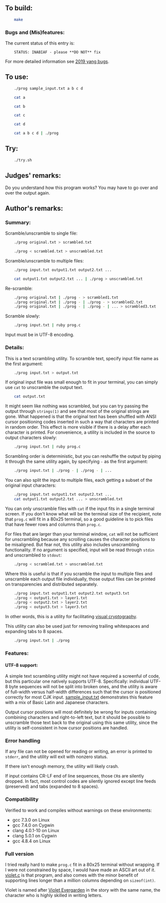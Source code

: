 ## To build:

```sh
    make
```


### Bugs and (Mis)features:

The current status of this entry is:

```
    STATUS: INABIAF - please **DO NOT** fix
```

For more detailed information see [2019 yang bugs](../../bugs.html#2019_yang).


## To use:

```sh
    ./prog sample_input.txt a b c d

    cat a

    cat b

    cat c

    cat d

    cat a b c d | ./prog
```


## Try:

```sh
    ./try.sh
```


## Judges' remarks:

Do you understand how this program works?  You may have to go over and over the
output again.


## Author's remarks:

### Summary:

Scramble/unscramble to single file:

```sh
    ./prog original.txt > scrambled.txt

    ./prog < scrambled.txt > unscrambled.txt
```

Scramble/unscramble to multiple files:

```sh
    ./prog input.txt output1.txt output2.txt ...

    cat output1.txt output2.txt ... | ./prog > unscrambled.txt
```

Re-scramble:

```sh
    ./prog original.txt | ./prog - > scrambled1.txt
    ./prog original.txt | ./prog - | ./prog - > scrambled2.txt
    ./prog original.txt | ./prog - | ./prog - | ... > scrambled3.txt
```

Scramble slowly:

```sh
    ./prog input.txt | ruby prog.c
```

Input must be in UTF-8 encoding.

### Details:

This is a text scrambling utility.  To scramble text, specify input file name as
the first argument:

```sh
    ./prog input.txt > output.txt
```

If original input file was small enough to fit in your terminal, you
can simply use `cat` to unscramble the output text.

```sh
    cat output.txt
```

It might seem like nothing was scrambled, but you can try passing the output
through `strings(1)` and see that most of the original strings are gone.  What
happened is that the original text has been shuffled with ANSI cursor
positioning codes inserted in such a way that characters are printed in random
order.  This effect is more visible if there is a delay after each character is
printed.  For convenience, a utility is included in the source to output
characters slowly:

```sh
    ./prog input.txt | ruby prog.c
```

Scrambling order is deterministic, but you can reshuffle the output by
piping it through the same utility again, by specifying `-` as the
first argument:

```sh
    ./prog input.txt | ./prog - | ./prog - | ...
```

You can also split the input to multiple files, each getting a subset
of the original input characters:

```sh
    ./prog input.txt output1.txt output2.txt ...
    cat output1.txt output2.txt ... > unscrambled.txt
```

You can only unscramble files with `cat` if the input fits in a single
terminal screen.  If you don't know what will be the terminal size of
the recipient, note that `prog.c` will fit in a 80x25 terminal, so a
good guideline is to pick files that have fewer rows and columns than
`prog.c`.

For files that are larger than your terminal window, `cat` will not be
sufficient for unscrambling because any scrolling causes the character
positions to be misaligned.  But fear not, this utility also includes
unscrambling functionality.  If no argument is specified, input will
be read through `stdin` and unscrambled to `stdout`:

```sh
    ./prog < scrambled.txt > unscrambled.txt
```

Where this is useful is that if you scramble the input to multiple
files and unscramble each output file individually, those output
files can be printed on transparencies and distributed separately.

```sh
    ./prog input.txt output1.txt output2.txt output3.txt
    ./prog < output1.txt > layer1.txt
    ./prog < output2.txt > layer2.txt
    ./prog < output3.txt > layer3.txt
```

In other words, this is a utility for facilitating
[visual cryptography](https://en.wikipedia.org/wiki/Visual_cryptography).

This utility can also be used just for removing trailing whitespaces
and expanding tabs to 8 spaces.

```sh
    ./prog input.txt | ./prog
```

### Features:

#### UTF-8 support:

A simple text scrambling utility might not have required a screenful
of code, but this particular one natively supports UTF-8.
Specifically: individual UTF-8 byte sequences will not be split into
broken ones, and the utility is aware of full-width versus half-width
differences such that the cursor is positioned correctly for most CJK
input.  [sample_input.txt](sample_input.txt) demonstrates this feature with a mix of
Basic Latin and Japanese characters.

Output cursor positions will most definitely be wrong for inputs
containing combining characters and right-to-left text, but it should
be possible to unscramble those text back to the original using this
same utility, since the utility is self-consistent in how cursor
positions are handled.


### Error handling

If any file can not be opened for reading or writing, an error is
printed to `stderr`, and the utility will exit with nonzero status.

If there isn't enough memory, the utility will likely crash.

If input contains CR-LF end of line sequences, those `CR`s are silently
dropped.  In fact, most control codes are silently ignored except line
feeds (preserved) and tabs (expanded to 8 spaces).


### Compatibility

Verified to work and compiles without warnings on these environments:

   * gcc 7.3.0 on Linux
   * gcc 7.4.0 on Cygwin
   * clang 4.0.1-10 on Linux
   * clang 5.0.1 on Cygwin
   * gcc 4.8.4 on Linux


### Full version

I tried really hard to make `prog.c` fit in a 80x25 terminal without wrapping.
If I were not constrained by space, I would have made an ASCII art out of it.
[violet.c](violet.c) is that program, and also comes with the minor benefit of
supporting lines longer than a million columns depending on `sizeof(int)`.

Violet is named after [Violet
Evergarden](https://en.wikipedia.org/wiki/Violet_Evergarden) in the story with
the same name, the character who is highly skilled in writing letters.

<!--

    Copyright © 1984-2024 by Landon Curt Noll. All Rights Reserved.

    You are free to share and adapt this file under the terms of this license:

	Creative Commons Attribution-ShareAlike 4.0 International (CC BY-SA 4.0)

    For more information, see:

	https://creativecommons.org/licenses/by-sa/4.0/

-->
